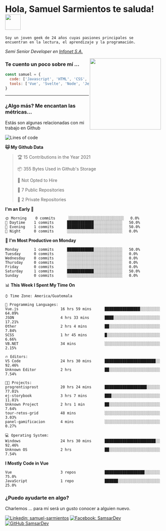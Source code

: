<h1>Hola, Samuel Sarmientos te saluda! <img src="https://media.giphy.com/media/ZEOAnq3ockGojO0E7n/giphy.gif" width="50"></h1>
<code>Soy un joven geek de 24 años cuyas pasiones principales se
encuentran en la lectura, el aprendizaje y la programación.</code>
<br>
<p><em>Semi Senior Developer en <a href="https://www.progrentis.com/">Infonet S.A.</a>
</em></p>
<img align='right' src="https://media.giphy.com/media/du3J3cXyzhj75IOgvA/giphy.gif" width="230">

### Te cuento un poco sobre mí ...

```javascript
const samuel = {
  code: ['Javascript', 'HTML', 'CSS', 'SASS', 'Python', 'C#'],
  tools: ['Vue', 'Svelte', 'Node', 'Jest', 'Strapi']
}
```
---

### ¿Algo más? Me encantan las métricas...
Estás son algunas relacionadas con mi trabajo en Github

<!--START_SECTION:waka-->
![Lines of code](https://img.shields.io/badge/From%20Hello%20World%20I%27ve%20Written-273%20lines%20of%20code-blue)

**🐱 My Github Data** 

> 🏆 15 Contributions in the Year 2021
 > 
> 📦 355 Bytes Used in Github's Storage 
 > 
> 🚫 Not Opted to Hire
 > 
> 📜 7 Public Repositories 
 > 
> 🔑 2 Private Repositories  
 > 
**I'm an Early 🐤** 

```text
🌞 Morning    0 commits      ░░░░░░░░░░░░░░░░░░░░░░░░░   0.0% 
🌆 Daytime    1 commits      ████████████░░░░░░░░░░░░░   50.0% 
🌃 Evening    1 commits      ████████████░░░░░░░░░░░░░   50.0% 
🌙 Night      0 commits      ░░░░░░░░░░░░░░░░░░░░░░░░░   0.0%

```
📅 **I'm Most Productive on Monday** 

```text
Monday       1 commits      ████████████░░░░░░░░░░░░░   50.0% 
Tuesday      0 commits      ░░░░░░░░░░░░░░░░░░░░░░░░░   0.0% 
Wednesday    0 commits      ░░░░░░░░░░░░░░░░░░░░░░░░░   0.0% 
Thursday     0 commits      ░░░░░░░░░░░░░░░░░░░░░░░░░   0.0% 
Friday       0 commits      ░░░░░░░░░░░░░░░░░░░░░░░░░   0.0% 
Saturday     1 commits      ████████████░░░░░░░░░░░░░   50.0% 
Sunday       0 commits      ░░░░░░░░░░░░░░░░░░░░░░░░░   0.0%

```


📊 **This Week I Spent My Time On** 

```text
⌚︎ Time Zone: America/Guatemala

💬 Programming Languages: 
Vue.js                   16 hrs 59 mins      ████████████████░░░░░░░░░   64.09% 
JSON                     4 hrs 33 mins       ████░░░░░░░░░░░░░░░░░░░░░   17.21% 
Other                    2 hrs 4 mins        ██░░░░░░░░░░░░░░░░░░░░░░░   7.84% 
SCSS                     1 hr 45 mins        █░░░░░░░░░░░░░░░░░░░░░░░░   6.66% 
VB.NET                   34 mins             ░░░░░░░░░░░░░░░░░░░░░░░░░   2.15%

🔥 Editors: 
VS Code                  24 hrs 30 mins      ███████████████████████░░   92.46% 
Unknown Editor           2 hrs               ██░░░░░░░░░░░░░░░░░░░░░░░   7.54%

🐱‍💻 Projects: 
progrentisprost          20 hrs 24 mins      ███████████████████░░░░░░   77.01% 
ej-storybook             3 hrs 7 mins        ███░░░░░░░░░░░░░░░░░░░░░░   11.81% 
Unknown Project          2 hrs 1 min         ██░░░░░░░░░░░░░░░░░░░░░░░   7.64% 
tour-retos-grid          48 mins             ░░░░░░░░░░░░░░░░░░░░░░░░░   3.03% 
panel-gamificacion       4 mins              ░░░░░░░░░░░░░░░░░░░░░░░░░   0.27%

💻 Operating System: 
Windows                  24 hrs 30 mins      ███████████████████████░░   92.46% 
Unknown OS               2 hrs               ██░░░░░░░░░░░░░░░░░░░░░░░   7.54%

```

**I Mostly Code in Vue** 

```text
Vue                      3 repos             ██████████████████░░░░░░░   75.0% 
JavaScript               1 repo              ██████░░░░░░░░░░░░░░░░░░░   25.0%

```



<!--END_SECTION:waka-->

### ¿Puedo ayudarte en algo?
Charlemos ... para mí será un gusto conocer a alguien nuevo.

[![Linkedin: samuel-sarmientos](https://img.shields.io/badge/-Samuel%20Sarmientos-blue?style=flat-square&logo=Linkedin&logoColor=white)](https://www.linkedin.com/in/samuel-sarmientos)
[![Facebook: SamsarDev](https://img.shields.io/badge/-SamsarDev-white?style=flat-square&logo=Facebook)](https://www.facebook.com/Samsar.Dev)
[![GitHub SamsarDev](https://img.shields.io/github/followers/SamsarDev?label=follow&style=social)](https://github.com/SamsarDev)
